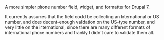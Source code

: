 A more simpler phone number field, widget, and formatter for Drupal 7.

It currently assumes that the field could be collecting an International or US number, and does decent-enough validation on the US-type number, and very little on the international, since there are many different formats of international phone numbers and frankly I didn't care to validate them all.
